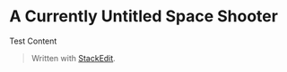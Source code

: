 <h1>A Currently Untitled Space Shooter</h1>
Test Content


> Written with [StackEdit](https://stackedit.io/).
<!--stackedit_data:
eyJoaXN0b3J5IjpbNDMxMjgxMDAyLC02MDI2MTI3MDddfQ==
-->